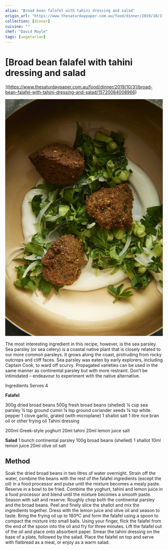 ```yaml
---
alias: "Broad bean falafel with tahini dressing and salad"
origin_url: "https://www.thesaturdaypaper.com.au/food/dinner/2019/10/31/broad-bean-falafel-with-tahini-dressing-and-salad/15720084008966"
collection: [dinner]
cuisine: ""
chef: "David Moyle"
tags: [vegetarian]
---
```

# [Broad bean falafel with tahini dressing and salad
](https://www.thesaturdaypaper.com.au/food/dinner/2019/10/31/broad-bean-falafel-with-tahini-dressing-and-salad/15720084008966)

![](../assets/94633c95e05bfad2c97cd1c9e871d348.png)

The most interesting ingredient in this recipe, however, is the sea parsley. Sea parsley (or sea celery) is a coastal native plant that is closely related to our more common parsleys. It grows along the coast, protruding from rocky outcrops and cliff faces. Sea parsley was eaten by early explorers, including Captain Cook, to ward off scurvy. Propagated varieties can be used in the same manner as continental parsley but with more restraint. Don’t be intimidated – endeavour to experiment with the native alternative.

 Ingredients
Serves 4

**Falafel**

300g dried broad beans
500g fresh broad beans (shelled)
¼ cup sea parsley
¼ tsp ground cumin
¼ tsp ground coriander seeds
⅛ tsp white pepper
1 clove garlic, grated (with microplane)
1 shallot
salt
1 litre rice bran oil or other frying oil
Tahini dressing

200ml Greek-style yoghurt
20ml tahini
20ml lemon juice
salt

**Salad**
1 bunch continental parsley
100g broad beans (shelled)
1 shallot
10ml lemon juice
20ml olive oil
salt

## Method

Soak the dried broad beans in two litres of water overnight. Strain off the water, combine the beans with the rest of the falafel ingredients (except the oil) in a food processor and pulse until the mixture becomes a mealy paste. Reserve in a bowl to be fried.
Combine the yoghurt, tahini and lemon juice in a food processor and blend until the mixture becomes a smooth paste. Season with salt and reserve.
Roughly chop both the continental parsley and the broad beans. Peel and finely slice the shallot and mix the ingredients together. Dress with the lemon juice and olive oil and season to taste.
Bring the frying oil up to 180ºC and form the falafel using a spoon to compact the mixture into small balls. Using your finger, flick the falafel from the end of the spoon into the oil and fry for three minutes. Lift the falafel out of the oil and place onto absorbent paper.
Smear the tahini dressing on the base of a plate, followed by the salad. Place the falafel on top and serve with flatbread as a meal, or enjoy as a warm salad.